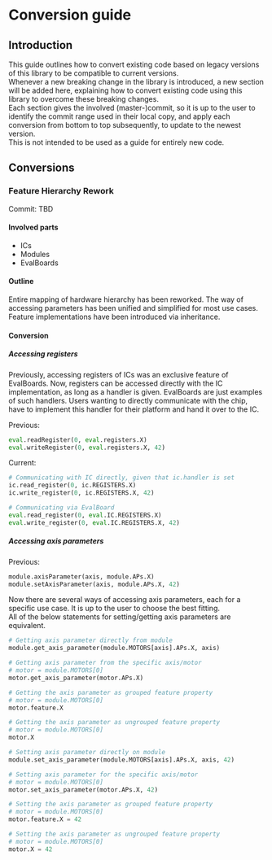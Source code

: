 # Conversion guide

## Introduction

This guide outlines how to convert existing code based on legacy versions of this
library to be compatible to current versions.  
Whenever a new breaking change in the library is introduced, a new section
will be added here, explaining how to convert existing code using this library
to overcome these breaking changes.  
Each section gives the involved (master-)commit, so it is up to the user to identify
the commit range used in their local copy, and apply each conversion from bottom to top
subsequently, to update to the newest version.  
This is not intended to be used as a guide for entirely new code.

## Conversions

### Feature Hierarchy Rework

Commit: TBD

#### Involved parts

- ICs
- Modules
- EvalBoards

#### Outline

Entire mapping of hardware hierarchy has been reworked. The way of accessing parameters
has been unified and simplified for most use cases. Feature implementations have
been introduced via inheritance.

#### Conversion

##### Accessing registers

Previously, accessing registers of ICs was an exclusive feature of EvalBoards.
Now, registers can be accessed directly with the IC implementation, as long as
a handler is given. EvalBoards are just examples of such handlers. Users wanting
to directly communicate with the chip, have to implement this handler for their
platform and hand it over to the IC.

Previous:

```Python
eval.readRegister(0, eval.registers.X)
eval.writeRegister(0, eval.registers.X, 42)
```

Current:

```Python
# Communicating with IC directly, given that ic.handler is set
ic.read_register(0, ic.REGISTERS.X)
ic.write_register(0, ic.REGISTERS.X, 42)
```

```Python
# Communicating via EvalBoard
eval.read_register(0, eval.IC.REGISTERS.X)
eval.write_register(0, eval.IC.REGISTERS.X, 42)
```

##### Accessing axis parameters

Previous:

```Python
module.axisParameter(axis, module.APs.X)
module.setAxisParameter(axis, module.APs.X, 42)
```

Now there are several ways of accessing axis parameters, each for a specific use case.
It is up to the user to choose the best fitting.  
All of the below statements for setting/getting axis parameters are equivalent.

```Python
# Getting axis parameter directly from module
module.get_axis_parameter(module.MOTORS[axis].APs.X, axis)

# Getting axis parameter from the specific axis/motor
# motor = module.MOTORS[0]
motor.get_axis_parameter(motor.APs.X)

# Getting the axis parameter as grouped feature property
# motor = module.MOTORS[0]
motor.feature.X

# Getting the axis parameter as ungrouped feature property
# motor = module.MOTORS[0]
motor.X
```

```Python
# Setting axis parameter directly on module
module.set_axis_parameter(module.MOTORS[axis].APs.X, axis, 42)

# Setting axis parameter for the specific axis/motor
# motor = module.MOTORS[0]
motor.set_axis_parameter(motor.APs.X, 42)

# Setting the axis parameter as grouped feature property
# motor = module.MOTORS[0]
motor.feature.X = 42

# Setting the axis parameter as ungrouped feature property
# motor = module.MOTORS[0]
motor.X = 42
```
